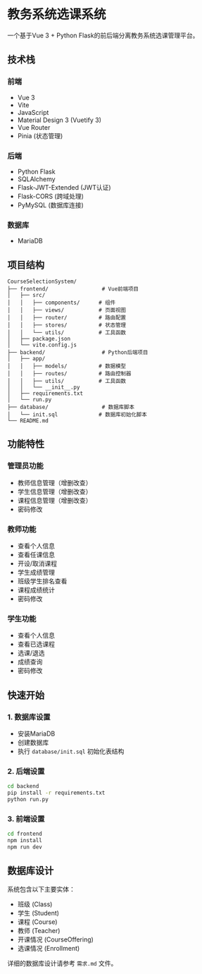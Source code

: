 # 教务系统选课系统

一个基于Vue 3 + Python Flask的前后端分离教务系统选课管理平台。

## 技术栈

### 前端
- Vue 3
- Vite
- JavaScript
- Material Design 3 (Vuetify 3)
- Vue Router
- Pinia (状态管理)

### 后端
- Python Flask
- SQLAlchemy
- Flask-JWT-Extended (JWT认证)
- Flask-CORS (跨域处理)
- PyMySQL (数据库连接)

### 数据库
- MariaDB

## 项目结构

```
CourseSelectionSystem/
├── frontend/                 # Vue前端项目
│   ├── src/
│   │   ├── components/      # 组件
│   │   ├── views/           # 页面视图
│   │   ├── router/          # 路由配置
│   │   ├── stores/          # 状态管理
│   │   └── utils/           # 工具函数
│   ├── package.json
│   └── vite.config.js
├── backend/                  # Python后端项目
│   ├── app/
│   │   ├── models/          # 数据模型
│   │   ├── routes/          # 路由控制器
│   │   ├── utils/           # 工具函数
│   │   └── __init__.py
│   ├── requirements.txt
│   └── run.py
├── database/                 # 数据库脚本
│   └── init.sql             # 数据库初始化脚本
└── README.md
```

## 功能特性

### 管理员功能
- 教师信息管理（增删改查）
- 学生信息管理（增删改查）
- 课程信息管理（增删改查）
- 密码修改

### 教师功能
- 查看个人信息
- 查看任课信息
- 开设/取消课程
- 学生成绩管理
- 班级学生排名查看
- 课程成绩统计
- 密码修改

### 学生功能
- 查看个人信息
- 查看已选课程
- 选课/退选
- 成绩查询
- 密码修改

## 快速开始

### 1. 数据库设置
- 安装MariaDB
- 创建数据库
- 执行 `database/init.sql` 初始化表结构

### 2. 后端设置
```bash
cd backend
pip install -r requirements.txt
python run.py
```

### 3. 前端设置
```bash
cd frontend
npm install
npm run dev
```

## 数据库设计

系统包含以下主要实体：
- 班级 (Class)
- 学生 (Student)
- 课程 (Course)
- 教师 (Teacher)
- 开课情况 (CourseOffering)
- 选课情况 (Enrollment)

详细的数据库设计请参考 `需求.md` 文件。
